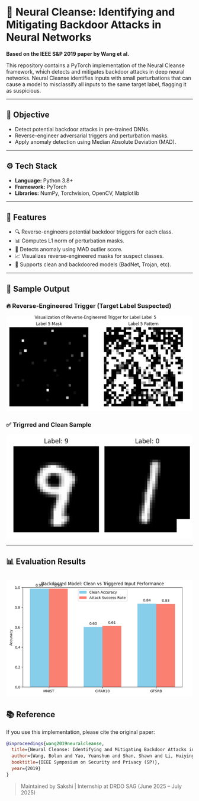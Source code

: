 # 🧠 Neural Cleanse: Identifying and Mitigating Backdoor Attacks in Neural Networks

**Based on the IEEE S&P 2019 paper by Wang et al.**

This repository contains a PyTorch implementation of the Neural Cleanse framework, which detects and mitigates backdoor attacks in deep neural networks. Neural Cleanse identifies inputs with small perturbations that can cause a model to misclassify all inputs to the same target label, flagging it as suspicious.

---

## 🎯 Objective
- Detect potential backdoor attacks in pre-trained DNNs.
- Reverse-engineer adversarial triggers and perturbation masks.
- Apply anomaly detection using Median Absolute Deviation (MAD).

---

## ⚙️ Tech Stack
- **Language:** Python 3.8+
- **Framework:** PyTorch
- **Libraries:** NumPy, Torchvision, OpenCV, Matplotlib

---

## 🚀 Features
- 🔍 Reverse-engineers potential backdoor triggers for each class.
- 📊 Computes L1 norm of perturbation masks.
- 🧠 Detects anomaly using MAD outlier score.
- 📈 Visualizes reverse-engineered masks for suspect classes.
- 🧪 Supports clean and backdoored models (BadNet, Trojan, etc).

---

## 📸 Sample Output

### 🔥 Reverse-Engineered Trigger (Target Label Suspected)
![Trigger 5](images/mask_class_7.png)

### ✅ Trigrred and Clean Sample
![Trigger 1](images/mask_class_1.png)

---

## 📊 Evaluation Results
![MAD Scores](images/mad_scores.png)
---


## 📚 Reference
If you use this implementation, please cite the original paper:
```bibtex
@inproceedings{wang2019neuralcleanse,
  title={Neural Cleanse: Identifying and Mitigating Backdoor Attacks in Neural Networks},
  author={Wang, Bolun and Yao, Yuanshun and Shan, Shawn and Li, Huiying and Viswanath, Bimal and Zheng, Haitao and Zhao, Ben Y},
  booktitle={IEEE Symposium on Security and Privacy (SP)},
  year={2019}
}
```

> Maintained by Sakshi | Internship at DRDO SAG (June 2025 – July 2025)
